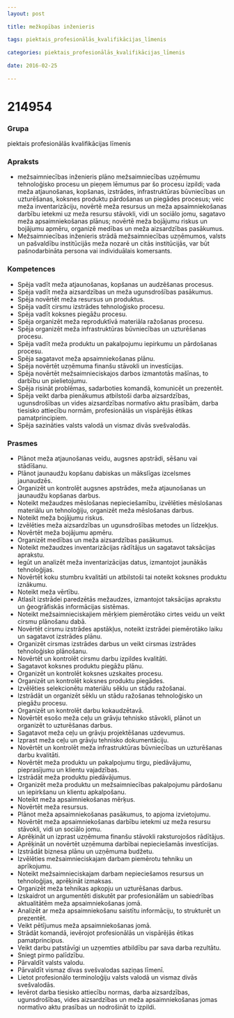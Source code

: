 ```yaml
---
layout: post
    
title: mežkopības inženieris
    
tags: piektais_profesionālās_kvalifikācijas_līmenis
    
categories: piektais_profesionālās_kvalifikācijas_līmenis
    
date: 2016-02-25
    
---
```

# 214954

### Grupa
piektais profesionālās kvalifikācijas līmenis

### Apraksts

* mežsaimniecības inženieris plāno mežsaimniecības uzņēmumu tehnoloģisko procesu un pieņem lēmumus par šo procesu izpildi; vada meža atjaunošanas, kopšanas, izstrādes, infrastruktūras būvniecības un uzturēšanas, koksnes produktu pārdošanas un piegādes procesus; veic meža inventarizāciju, novērtē meža resursus un meža apsaimniekošanas darbību ietekmi uz meža resursu stāvokli, vidi un sociālo jomu, sagatavo meža apsaimniekošanas plānus; novērtē meža bojājumu riskus un bojājumu apmēru, organizē medības un meža aizsardzības pasākumus.
* Mežsaimniecības inženieris strādā mežsaimniecības uzņēmumos, valsts un pašvaldību institūcijās meža nozarē un citās institūcijās, var būt pašnodarbināta persona vai individuālais komersants.

### Kompetences

* Spēja vadīt meža atjaunošanas, kopšanas un audzēšanas procesus.
* Spēja vadīt meža aizsardzības un meža ugunsdrošības pasākumus.
* Spēja novērtēt meža resursus un produktus.
* Spēja vadīt cirsmu izstrādes tehnoloģisko procesu.
* Spēja vadīt koksnes piegāžu procesu.
* Spēja organizēt meža reproduktīvā materiāla ražošanas procesu.
* Spēja organizēt meža infrastruktūras būvniecības un uzturēšanas procesu.
* Spēja vadīt meža produktu un pakalpojumu iepirkumu un pārdošanas procesu.
* Spēja sagatavot meža apsaimniekošanas plānu.
* Spēja novērtēt uzņēmuma finanšu stāvokli un investīcijas.
* Spēja novērtēt mežsaimnieciskajos darbos izmantotās mašīnas, to darbību un pielietojumu.
* Spēja risināt problēmas, sadarboties komandā, komunicēt un prezentēt.
* Spēja veikt darba pienākumus atbilstoši darba aizsardzības, ugunsdrošības un vides aizsardzības normatīvo aktu prasībām, darba tiesisko attiecību normām, profesionālās un vispārējās ētikas pamatprincipiem.
* Spēja sazināties valsts valodā un vismaz divās svešvalodās.

### Prasmes 
* Plānot meža atjaunošanas veidu, augsnes apstrādi, sēšanu vai stādīšanu.
* Plānot jaunaudžu kopšanu dabiskas un mākslīgas izcelsmes jaunaudzēs.
* Organizēt un kontrolēt augsnes apstrādes, meža atjaunošanas un jaunaudžu kopšanas darbus.
* Noteikt mežaudzes mēslošanas nepieciešamību, izvēlēties mēslošanas materiālu un tehnoloģiju, organizēt meža mēslošanas darbus.
* Noteikt meža bojājumu riskus.
* Izvēlēties meža aizsardzības un ugunsdrošības metodes un līdzekļus.
* Novērtēt meža bojājumu apmēru.
* Organizēt medības un meža aizsardzības pasākumus.
* Noteikt mežaudzes inventarizācijas rādītājus un sagatavot taksācijas aprakstu.
* Iegūt un analizēt meža inventarizācijas datus, izmantojot jaunākās tehnoloģijas.
* Novērtēt koku stumbru kvalitāti un atbilstoši tai noteikt koksnes produktu iznākumu.
* Noteikt meža vērtību.
* Atlasīt izstrādei paredzētās mežaudzes, izmantojot taksācijas aprakstu un ģeogrāfiskās informācijas sistēmas.
* Noteikt mežsaimnieciskajiem mērķiem piemērotāko cirtes veidu un veikt cirsmu plānošanu dabā.
* Novērtēt cirsmu izstrādes apstākļus, noteikt izstrādei piemērotāko laiku un sagatavot izstrādes plānu.
* Organizēt cirsmas izstrādes darbus un veikt cirsmas izstrādes tehnoloģisko plānošanu.
* Novērtēt un kontrolēt cirsmu darbu izpildes kvalitāti.
* Sagatavot koksnes produktu piegāžu plānu.
* Organizēt un kontrolēt koksnes uzskaites procesu.
* Organizēt un kontrolēt koksnes produktu piegādes.
* Izvēlēties selekcionētu materiālu sēklu un stādu ražošanai.
* Izstrādāt un organizēt sēklu un stādu ražošanas tehnoloģisko un piegāžu procesu.
* Organizēt un kontrolēt darbu kokaudzētavā.
* Novērtēt esošo meža ceļu un grāvju tehnisko stāvokli, plānot un organizēt to uzturēšanas darbus.
* Sagatavot meža ceļu un grāvju projektēšanas uzdevumus.
* Izprast meža ceļu un grāvju tehnisko dokumentāciju.
* Novērtēt un kontrolēt meža infrastruktūras būvniecības un uzturēšanas darbu kvalitāti.
* Novērtēt meža produktu un pakalpojumu tirgu, piedāvājumu, pieprasījumu un klientu vajadzības.
* Izstrādāt meža produktu piedāvājumus.
* Organizēt meža produktu un mežsaimniecības pakalpojumu pārdošanu un iepirkšanu un klientu apkalpošanu.
* Noteikt meža apsaimniekošanas mērķus.
* Novērtēt meža resursus.
* Plānot meža apsaimniekošanas pasākumus, to apjoma izvietojumu.
* Novērtēt meža apsaimniekošanas darbību ietekmi uz meža resursu stāvokli, vidi un sociālo jomu.
* Aprēķināt un izprast uzņēmuma finanšu stāvokli raksturojošos rādītājus.
* Aprēķināt un novērtēt uzņēmuma darbībai nepieciešamās investīcijas.
* Izstrādāt biznesa plānu un uzņēmuma budžetu.
* Izvēlēties mežsaimnieciskajam darbam piemērotu tehniku un aprīkojumu.
* Noteikt mežsaimnieciskajam darbam nepieciešamos resursus un tehnoloģijas, aprēķināt izmaksas.
* Organizēt meža tehnikas apkopju un uzturēšanas darbus.
* Izskaidrot un argumentēti diskutēt par profesionālām un sabiedrības aktualitātēm meža apsaimniekošanas jomā.
* Analizēt ar meža apsaimniekošanu saistītu informāciju, to strukturēt un prezentēt.
* Veikt pētījumus meža apsaimniekošanas jomā.
* Strādāt komandā, ievērojot profesionālās un vispārējās ētikas pamatprincipus.
* Veikt darbu patstāvīgi un uzņemties atbildību par sava darba rezultātu.
* Sniegt pirmo palīdzību.
* Pārvaldīt valsts valodu.
* Pārvaldīt vismaz divas svešvalodas saziņas līmenī.
* Lietot profesionālo terminoloģiju valsts valodā un vismaz divās svešvalodās.
* Ievērot darba tiesisko attiecību normas, darba aizsardzības, ugunsdrošības, vides aizsardzības un meža apsaimniekošanas jomas normatīvo aktu prasības un nodrošināt to izpildi.